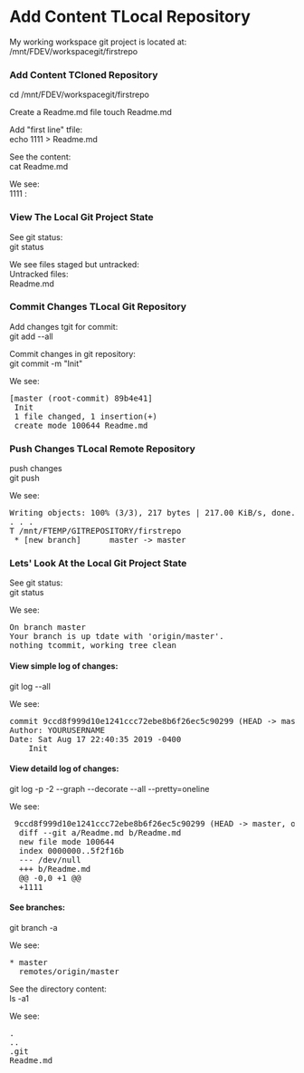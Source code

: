 # Add Content TLocal  Repository
My working workspace git project is located at:<br/>
/mnt/FDEV/workspacegit/firstrepo


### Add Content TCloned Repository
cd /mnt/FDEV/workspacegit/firstrepo

Create a Readme.md file
touch Readme.md

Add "first line" tfile:<br/>
echo 1111 > Readme.md

See the content:<br/>
cat Readme.md

We see:<br/> 
1111
:

### View The Local Git Project State
See git status:<br/>
git status

We see files staged but untracked:<br/>
Untracked files:<br/>
Readme.md



### Commit Changes TLocal Git Repository
Add changes tgit for commit:<br/>
git add --all

Commit changes in git repository:<br/>
git commit -m "Init"

We see:<br/>
<pre>
[master (root-commit) 89b4e41]
 Init
 1 file changed, 1 insertion(+)
 create mode 100644 Readme.md
</pre>



### Push Changes TLocal Remote Repository
push changes<br/>
git push

We see:<br/>
<pre>
Writing objects: 100% (3/3), 217 bytes | 217.00 KiB/s, done.
. . .
T /mnt/FTEMP/GITREPOSITORY/firstrepo
 * [new branch]      master -> master
</pre>


### Lets' Look At the Local Git Project State
See git status:<br/>
git status

We see:<br/>
<pre>
On branch master
Your branch is up tdate with 'origin/master'.
nothing tcommit, working tree clean
</pre>

#### View simple log of changes:<br/>
git log --all

We see:<br/>
<pre>
commit 9ccd8f999d10e1241ccc72ebe8b6f26ec5c90299 (HEAD -> master, origin/master)
Author: YOURUSERNAME <demo@demo.net>
Date: Sat Aug 17 22:40:35 2019 -0400
    Init
</pre>

#### View detaild log of changes:<br/>
git log -p -2 --graph --decorate --all --pretty=oneline

We see:<br/>
<pre>
 9ccd8f999d10e1241ccc72ebe8b6f26ec5c90299 (HEAD -> master, origin/master) Init
  diff --git a/Readme.md b/Readme.md
  new file mode 100644
  index 0000000..5f2f16b
  --- /dev/null
  +++ b/Readme.md
  @@ -0,0 +1 @@
  +1111
</pre>

#### See branches:<br/>
git branch -a

We see:<br/>
<pre>
* master
  remotes/origin/master
</pre>

See the directory content:<br/>
ls -a1

We see:<br/>
<pre>
.
..
.git
Readme.md
</pre>
